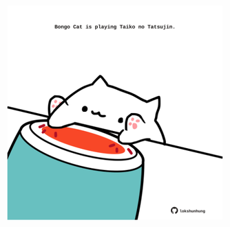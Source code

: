 <!-- built at 05/07/2025, 03:20:06 UTC -->
<p align="center">
  <img width="500" height="500" src="./ReadmeImage.svg">
</p>
